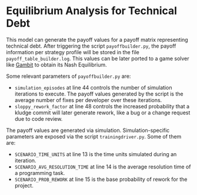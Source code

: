 # Equilibrium Analysis for Technical Debt

This model can generate the payoff values for a payoff matrix representing technical debt. After triggering the script `payoffbuilder.py`, the payoff information per strategy profile will be stored in the file `payoff_table_builder.log`.
This values can be later ported to a game solver like [Gambit](http://www.gambit-project.org/) to obtain its Nash Equilibrium.

Some relevant parameters of `payoffbuilder.py` are:

* `simulation_episodes` at line 44 controls the number of simulation iterations to execute.
The payoff values generated by the script is the average number of fixes per developer over these 
iterations.
* `sloppy_rework_factor` at line 48 controls the increased probability that a kludge commit will later generate rework, like a bug or a change request due to code review.

The payoff values are generated via simulation. Simulation-specific parameters are exposed via the script `trainingdriver.py`. 
Some of them are:

* `SCENARIO_TIME_UNITS` at line 13 is the time units simulated during an iteration.
* `SCENARIO_AVG_RESOLUTION_TIME` at line 14 is the average resolution time of a programming task.
* `SCENARIO_PROB_REWORK` at line 15 is the base probability of rework for the project.





